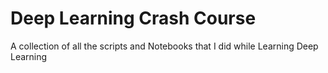 # Deep Learning Crash Course
A collection of all the scripts and Notebooks that I did while Learning Deep Learning
